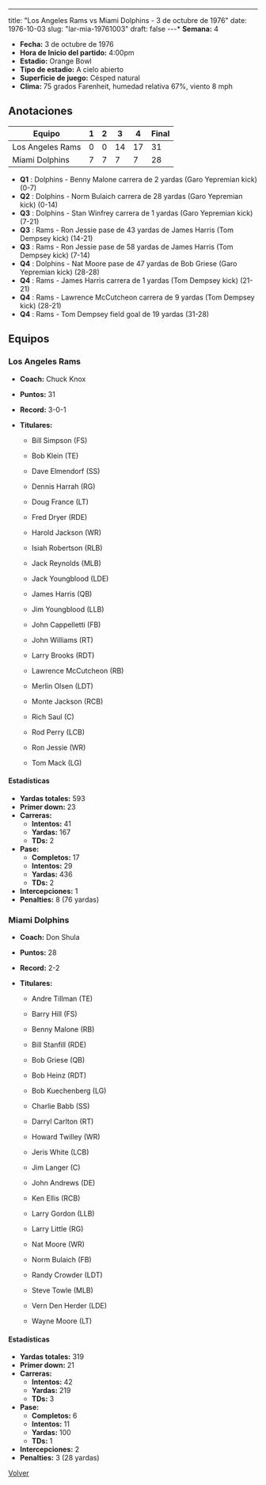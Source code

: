 ---
title: "Los Angeles Rams vs Miami Dolphins - 3 de octubre de 1976"
date: 1976-10-03
slug: "lar-mia-19761003"
draft: false
---* **Semana:** 4
* **Fecha:** 3 de octubre de 1976
* **Hora de Inicio del partido:** 4:00pm
* **Estadio:** Orange Bowl
* **Tipo de estadio:** A cielo abierto
* **Superficie de juego:** Césped natural
* **Clima:** 75 grados Farenheit, humedad relativa 67%, viento 8 mph




## Anotaciones
| Equipo | 1 | 2 | 3 | 4 | Final |
|--------|---|---|---|---|-------|
| Los Angeles Rams  | 0 | 0 | 14 | 17  | 31 |
| Miami Dolphins  | 7 | 7 | 7 | 7  | 28 |
* **Q1** : Dolphins - Benny Malone carrera de 2 yardas (Garo Yepremian kick) (0-7)
* **Q2** : Dolphins - Norm Bulaich carrera de 28 yardas (Garo Yepremian kick) (0-14)
* **Q3** : Dolphins - Stan Winfrey carrera de 1 yardas (Garo Yepremian kick) (7-21)
* **Q3** : Rams - Ron Jessie pase de 43 yardas de James Harris (Tom Dempsey kick) (14-21)
* **Q3** : Rams - Ron Jessie pase de 58 yardas de James Harris (Tom Dempsey kick) (7-14)
* **Q4** : Dolphins - Nat Moore pase de 47 yardas de Bob Griese (Garo Yepremian kick) (28-28)
* **Q4** : Rams - James Harris carrera de 1 yardas (Tom Dempsey kick) (21-21)
* **Q4** : Rams - Lawrence McCutcheon carrera de 9 yardas (Tom Dempsey kick) (28-21)
* **Q4** : Rams - Tom Dempsey field goal de 19 yardas (31-28)


## Equipos


### Los Angeles Rams
* **Coach:** Chuck Knox
* **Puntos:** 31
* **Record:** 3-0-1
* **Titulares:** 

  * Bill Simpson (FS) 

  * Bob Klein (TE) 

  * Dave Elmendorf (SS) 

  * Dennis Harrah (RG) 

  * Doug France (LT) 

  * Fred Dryer (RDE) 

  * Harold Jackson (WR) 

  * Isiah Robertson (RLB) 

  * Jack Reynolds (MLB) 

  * Jack Youngblood (LDE) 

  * James Harris (QB) 

  * Jim Youngblood (LLB) 

  * John Cappelletti (FB) 

  * John Williams (RT) 

  * Larry Brooks (RDT) 

  * Lawrence McCutcheon (RB) 

  * Merlin Olsen (LDT) 

  * Monte Jackson (RCB) 

  * Rich Saul (C) 

  * Rod Perry (LCB) 

  * Ron Jessie (WR) 

  * Tom Mack (LG) 

#### Estadísticas
* **Yardas totales:** 593
* **Primer down:** 23
* **Carreras:**
  * **Intentos:** 41
  * **Yardas:** 167
  * **TDs:** 2
* **Pase:**
  * **Completos:** 17
  * **Intentos:** 29
  * **Yardas:** 436
  * **TDs:** 2
* **Intercepciones:** 1
* **Penalties:** 8 (76 yardas)

### Miami Dolphins
* **Coach:** Don Shula
* **Puntos:** 28
* **Record:** 2-2
* **Titulares:** 

  * Andre Tillman (TE) 

  * Barry Hill (FS) 

  * Benny Malone (RB) 

  * Bill Stanfill (RDE) 

  * Bob Griese (QB) 

  * Bob Heinz (RDT) 

  * Bob Kuechenberg (LG) 

  * Charlie Babb (SS) 

  * Darryl Carlton (RT) 

  * Howard Twilley (WR) 

  * Jeris White (LCB) 

  * Jim Langer (C) 

  * John Andrews (DE) 

  * Ken Ellis (RCB) 

  * Larry Gordon (LLB) 

  * Larry Little (RG) 

  * Nat Moore (WR) 

  * Norm Bulaich (FB) 

  * Randy Crowder (LDT) 

  * Steve Towle (MLB) 

  * Vern Den Herder (LDE) 

  * Wayne Moore (LT) 

#### Estadísticas
* **Yardas totales:** 319
* **Primer down:** 21
* **Carreras:**
  * **Intentos:** 42
  * **Yardas:** 219
  * **TDs:** 3
* **Pase:**
  * **Completos:** 6
  * **Intentos:** 11
  * **Yardas:** 100
  * **TDs:** 1
* **Intercepciones:** 2
* **Penalties:** 3 (28 yardas)


[Volver](/historia/1976)
